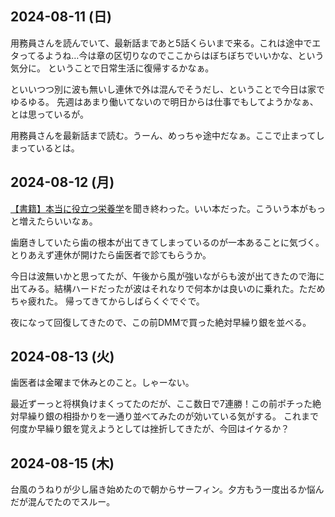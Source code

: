 ## 2024-08-11 (日)

用務員さんを読んでいて、最新話まであと5話くらいまで来る。これは途中でエタってるようね…今は章の区切りなのでここからはぼちぼちでいいかな、という気分に。
ということで日常生活に復帰するかなぁ。

といいつつ別に波も無いし連休で外は混んでそうだし、ということで今日は家でゆるゆる。
先週はあまり働いてないので明日からは仕事でもしてようかなぁ、とは思っているが。

用務員さんを最新話まで読む。うーん、めっちゃ途中だなぁ。ここで止まってしまっているとは。

## 2024-08-12 (月)

[【書籍】本当に役立つ栄養学](%E3%80%90%E6%9B%B8%E7%B1%8D%E3%80%91%E6%9C%AC%E5%BD%93%E3%81%AB%E5%BD%B9%E7%AB%8B%E3%81%A4%E6%A0%84%E9%A4%8A%E5%AD%A6)を聞き終わった。いい本だった。こういう本がもっと増えたらいいなぁ。

歯磨きしていたら歯の根本が出てきてしまっているのが一本あることに気づく。とりあえず連休が開けたら歯医者で診てもらうか。

今日は波無いかと思ってたが、午後から風が強いながらも波が出てきたので海に出てみる。結構ハードだったが波はそれなりで何本かは良いのに乗れた。ただめちゃ疲れた。
帰ってきてからしばらくぐでぐで。

夜になって回復してきたので、この前DMMで買った絶対早繰り銀を並べる。

## 2024-08-13 (火)

歯医者は金曜まで休みとのこと。しゃーない。

最近ずーっと将棋負けまくってたのだが、ここ数日で7連勝！この前ポチった絶対早繰り銀の相掛かりを一通り並べてみたのが効いている気がする。
これまで何度か早繰り銀を覚えようとしては挫折してきたが、今回はイケるか？

## 2024-08-15 (木)

台風のうねりが少し届き始めたので朝からサーフィン。夕方もう一度出るか悩んだが混んでたのでスルー。